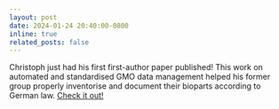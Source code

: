 ```yaml
---
layout: post
date: 2024-01-24 20:40:00-0800
inline: true
related_posts: false
---
```


Christoph just had his first first-author paper published! This work on automated and standardised GMO data management 
helped his former group properly inventorise and document their bioparts according to German law. <a href=
"https://onlinelibrary.wiley.com/doi/10.1002/adbi.202300529">Check it out!</a>

